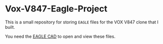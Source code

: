 # Vox-V847-Eagle-Project

This is a small repository for storing `EAGLE` files for the VOX V847 clone 
that I built.

You need the [EAGLE CAD](https://www.autodesk.com/products/eagle/overview) to 
open and view these files.
